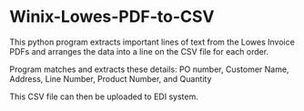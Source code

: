 # Winix-Lowes-PDF-to-CSV
This python program extracts important lines of text from the Lowes Invoice PDFs and arranges the data into a line on the CSV file for each order.

Program matches and extracts these details: PO number, Customer Name, Address, Line Number, Product Number, and Quantity

This CSV file can then be uploaded to EDI system.

